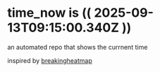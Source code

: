 # time_now is (( 2025-09-13T09:15:00.340Z ))

an automated repo that shows the currnent time

inspired by [breakingheatmap](https://github.com/breakingheatmap/breakingheatmap)